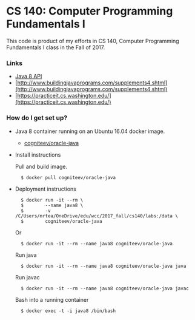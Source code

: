 # CS 140: Computer Programming Fundamentals I

This code is product of my efforts in CS 140, Computer Programming Fundamentals I class in the Fall of 2017.

### Links

* [Java 8 API](http://docs.oracle.com/javase/8/docs/api/overview-summary.html)
* [http://www.buildingjavaprograms.com/supplements4.shtml](http://www.buildingjavaprograms.com/supplements4.shtml)
* [https://practiceit.cs.washington.edu/](https://practiceit.cs.washington.edu/)

### How do I get set up?

* Java 8 container running on an Ubuntu 16.04 docker image.

    * [cogniteev/oracle-java](https://store.docker.com/community/images/cogniteev/oracle-java)

* Install instructions

    Pull and build image. 

        $ docker pull cogniteev/oracle-java

* Deployment instructions

        $ docker run -it --rm \
        $        --name java8 \
        $        -v /C/Users/mrtea/OneDrive/edu/wcc/2017_fall/cs140/labs:/data \
        $        cogniteev/oracle-java
    
    Or
    
        $ docker run -it --rm --name java8 cogniteev/oracle-java

    Run java

        $ docker run -it --rm --name java8 cogniteev/oracle-java java

    Run javac

        $ docker run -it --rm --name java8 cogniteev/oracle-java javac

    Bash into a running container

        $ docker exec -t -i java8 /bin/bash
